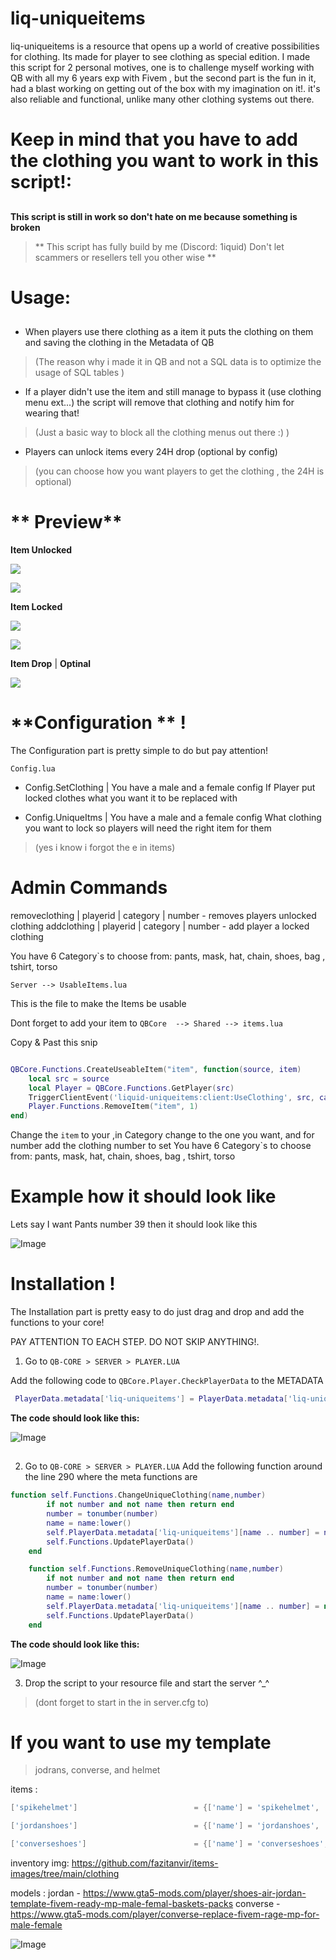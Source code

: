 # liq-uniqueitems

liq-uniqueitems is a resource that opens up a world of creative possibilities for clothing. Its made for player to see clothing as special edition. I made this script for 2 personal motives, one is to challenge myself working with QB with all my 6 years exp with Fivem , but the second part is the fun in it, had a blast working on getting out of the box with my imagination on it!.  it's also reliable and functional, unlike many other clothing systems out there.
##
# Keep in mind that you have to add the clothing you want to work in this script!:
##

**This script is still in work so don't hate on me because something is broken** 

>** This script has fully build by me (Discord: 1iquid) Don't let scammers or resellers tell you other wise  **


# Usage:
##

- When players use there clothing as a item it puts the clothing on them and saving the clothing in the Metadata of QB 

> (The reason why i made it in QB and not a SQL data is to optimize the usage of SQL tables  ) 


- If a player didn't use the item and still manage to bypass it (use clothing menu ext...) the script will remove that clothing and notify him for wearing that!
> (Just a basic way to block all the clothing menus out there :) )


- Players can unlock items every 24H drop (optional by config)
> (you can choose how you want players to get the clothing , the 24H is optional)


# ** Preview**

**Item Unlocked**

![](https://github.com/Liquid21K/liq-uniqueitems/blob/main/preview/helmeton.gif)

![](https://github.com/Liquid21K/liq-uniqueitems/blob/main/preview/shoeon.gif)




**Item Locked** 

![](https://github.com/Liquid21K/liq-uniqueitems/blob/main/preview/helmetoff.gif)

![](https://github.com/Liquid21K/liq-uniqueitems/blob/main/preview/shoesoff.gif)

**Item Drop** | ****Optinal****

![](https://github.com/Liquid21K/liq-uniqueitems/blob/main/preview/drop.gif)

# **Configuration ** !   
  The Configuration part is pretty simple to do but pay attention!

```Config.lua```

- Config.SetClothing  | You have a male and a female config
If Player put locked clothes what you want it to be replaced with

- Config.UniqueItms | You have a male and a female config
What clothing you want to lock so players will need the right item for them
> (yes i know i forgot the e in items)

# Admin Commands
removeclothing | playerid | category | number - removes players unlocked clothing
addclothing | playerid | category | number - add player a locked clothing

You have 6 Category`s to choose from: pants, mask, hat, chain, shoes, bag , tshirt, torso


```Server --> UsableItems.lua ```

This is the file to make the Items be usable

Dont forget to add your item to ```QBCore  --> Shared --> items.lua```

Copy & Past this snip

```lua

QBCore.Functions.CreateUseableItem("item", function(source, item)
    local src = source
    local Player = QBCore.Functions.GetPlayer(src)
    TriggerClientEvent('liquid-uniqueitems:client:UseClothing', src, category, number)
    Player.Functions.RemoveItem("item", 1) 
end)
```

Change the ```item``` to your  ,in Category change to the one you want, and for number add the clothing number to set
You have 6 Category`s to choose from: pants, mask, hat, chain, shoes, bag , tshirt, torso

# Example how it should look like

Lets say I want Pants number 39 then it should look like this

![Image](https://user-images.githubusercontent.com/107668517/256893651-dd2dd27b-24ca-439e-8e58-a6431e1e632d.png)



# **Installation** !
  The Installation part is pretty easy to do just drag and drop and add the functions to your core!

PAY ATTENTION TO EACH STEP. DO NOT SKIP ANYTHING!.

1. Go to ```QB-CORE > SERVER > PLAYER.LUA```

Add the following code to ``` QBCore.Player.CheckPlayerData ```  to the METADATA
```lua
 PlayerData.metadata['liq-uniqueitems'] = PlayerData.metadata['liq-uniqueitems'] or {}
```

**The code should look like this:**



![Image](https://user-images.githubusercontent.com/107668517/256931342-3d6dc3d9-69d5-486b-adc7-f519ebdee68e.png)



##


2. Go to ```QB-CORE > SERVER > PLAYER.LUA```  Add the following function around the line 290 where the meta functions are
```lua
function self.Functions.ChangeUniqueClothing(name,number)
        if not number and not name then return end
        number = tonumber(number)
        name = name:lower()
        self.PlayerData.metadata['liq-uniqueitems'][name .. number] = number
        self.Functions.UpdatePlayerData()
    end

    function self.Functions.RemoveUniqueClothing(name,number)
        if not number and not name then return end
        number = tonumber(number)
        name = name:lower()
        self.PlayerData.metadata['liq-uniqueitems'][name .. number] = nil
        self.Functions.UpdatePlayerData()
    end
```

**The code should look like this:**


![Image](https://cdn.discordapp.com/attachments/695326730847649792/1134616178569003050/image.png)


3. Drop the script to your resource file and start the server ^_^
> (dont forget to start in the in server.cfg to)



# If you want to use my template 
> jodrans, converse, and helmet

items :
```lua
['spikehelmet'] 						 = {['name'] = 'spikehelmet', 						['label'] = 'Spike Helmet', 					['weight'] = 0, 		['type'] = 'item', 		['image'] = 'helmet_89.png', 			['unique'] = true, 		['useable'] = true, 	['shouldClose'] = true,	   ['combinable'] = nil,   ['description'] = 'Spike helmet 89'},

['jordanshoes'] 						 = {['name'] = 'jordanshoes', 						['label'] = 'Jordan Shoes', 					['weight'] = 0, 		['type'] = 'item', 		['image'] = 'jordan6s2.png', 			['unique'] = true, 		['useable'] = true, 	['shouldClose'] = true,	   ['combinable'] = nil,   ['description'] = 'Jordan Shoes'},

['converseshoes'] 						 = {['name'] = 'converseshoes', 						['label'] = 'Converse Shoes', 					['weight'] = 0, 		['type'] = 'item', 		['image'] = 'shoes.png', 			['unique'] = true, 		['useable'] = true, 	['shouldClose'] = true,	   ['combinable'] = nil,   ['description'] = 'Converse Shoes'},


```

inventory img: https://github.com/fazitanvir/items-images/tree/main/clothing

models :
jordan - https://www.gta5-mods.com/player/shoes-air-jordan-template-fivem-ready-mp-male-femal-baskets-packs
converse - https://www.gta5-mods.com/player/converse-replace-fivem-rage-mp-for-male-female




![Image](https://user-images.githubusercontent.com/107668517/256880739-3ab5aece-ab64-4bc2-b301-bbb81e1043d9.gif)
